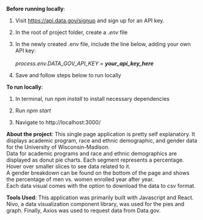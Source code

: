 <b>Before running locally</b>:
1. Visit https://api.data.gov/signup and sign up for an API key.

2. In the root of project folder, create a <i>.env</i> file

3. In the newly created .env file, include the line below, adding your own API key:<br><br>
<i>process.env.DATA_GOV_API_KEY = <b>your_api_key_here</b></i>

4. Save and follow steps below to run locally


<b>To run locally</b>:
1. In terminal, run <i>npm install</i> to install necessary dependencies

2. Run <i>npm start</i>

3. Navigate to http://localhost:3000/

<b>About the project</b>:
This single page application is pretty self explanatory. It displays academic program, race and ethnic demographic, and gender data for the University of Wisconsin-Madison.
<br>
Data for academic programs and race and ethnic demographics are displayed as donut pie charts. Each segment represents a percentage. Hover over smaller slices to see data related to it.
<br>
A gender breakdown can be found on the bottom of the page and shows the percentage of men vs. women enrolled year after year.
<br>
Each data visual comes with the option to download the data to csv format.

<b>Tools Used</b>:
This application was primarily built with Javascript and React. Nivo, a data visualization component library, was used for the pies and graph. Finally, Axios was used to request data from Data.gov.


